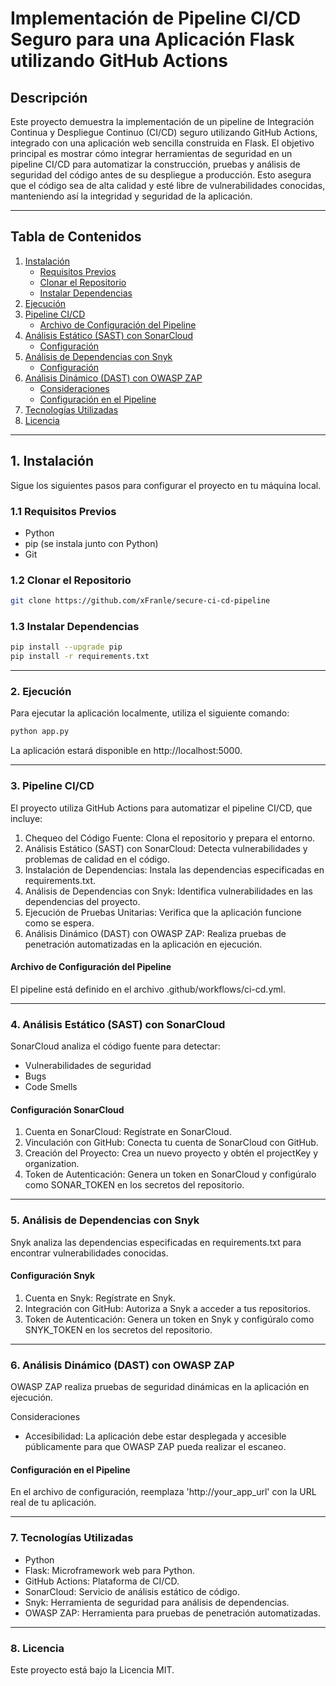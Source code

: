# Implementación de Pipeline CI/CD Seguro para una Aplicación Flask utilizando GitHub Actions

## Descripción

Este proyecto demuestra la implementación de un pipeline de Integración Continua y Despliegue Continuo (CI/CD) seguro utilizando GitHub Actions, integrado con una aplicación web sencilla construida en Flask. El objetivo principal es mostrar cómo integrar herramientas de seguridad en un pipeline CI/CD para automatizar la construcción, pruebas y análisis de seguridad del código antes de su despliegue a producción. Esto asegura que el código sea de alta calidad y esté libre de vulnerabilidades conocidas, manteniendo así la integridad y seguridad de la aplicación.

---

## Tabla de Contenidos

1. [Instalación](#instalación)
   - [Requisitos Previos](#requisitos-previos)
   - [Clonar el Repositorio](#clonar-el-repositorio)
   - [Instalar Dependencias](#instalar-dependencias)
2. [Ejecución](#ejecución)
3. [Pipeline CI/CD](#pipeline-cicd)
   - [Archivo de Configuración del Pipeline](#archivo-de-configuración-del-pipeline)
4. [Análisis Estático (SAST) con SonarCloud](#análisis-estático-sast-con-sonarcloud)
   - [Configuración](#configuración-sonarcloud)
5. [Análisis de Dependencias con Snyk](#análisis-de-dependencias-con-snyk)
   - [Configuración](#configuración-snyk)
6. [Análisis Dinámico (DAST) con OWASP ZAP](#análisis-dinámico-dast-con-owasp-zap)
   - [Consideraciones](#consideraciones)
   - [Configuración en el Pipeline](#configuración-en-el-pipeline)
7. [Tecnologías Utilizadas](#tecnologías-utilizadas)
8. [Licencia](#licencia)

---

## 1. Instalación

Sigue los siguientes pasos para configurar el proyecto en tu máquina local.

### 1.1 Requisitos Previos

- Python
- pip (se instala junto con Python)
- Git

### 1.2 Clonar el Repositorio

```bash 
git clone https://github.com/xFranle/secure-ci-cd-pipeline
```

### 1.3 Instalar Dependencias

```bash 
pip install --upgrade pip
pip install -r requirements.txt
```

---

### 2. Ejecución

Para ejecutar la aplicación localmente, utiliza el siguiente comando:
```bash 
python app.py
```
La aplicación estará disponible en http://localhost:5000.

---

### 3. Pipeline CI/CD
El proyecto utiliza GitHub Actions para automatizar el pipeline CI/CD, que incluye:

1. Chequeo del Código Fuente: Clona el repositorio y prepara el entorno.
2. Análisis Estático (SAST) con SonarCloud: Detecta vulnerabilidades y problemas de calidad en el código.
3. Instalación de Dependencias: Instala las dependencias especificadas en requirements.txt.
4. Análisis de Dependencias con Snyk: Identifica vulnerabilidades en las dependencias del proyecto.
5. Ejecución de Pruebas Unitarias: Verifica que la aplicación funcione como se espera.
6. Análisis Dinámico (DAST) con OWASP ZAP: Realiza pruebas de penetración automatizadas en la aplicación en ejecución.

#### Archivo de Configuración del Pipeline
El pipeline está definido en el archivo .github/workflows/ci-cd.yml.

---

### 4. Análisis Estático (SAST) con SonarCloud
SonarCloud analiza el código fuente para detectar:

- Vulnerabilidades de seguridad
- Bugs
- Code Smells

#### Configuración SonarCloud
1. Cuenta en SonarCloud: Regístrate en SonarCloud.
2. Vinculación con GitHub: Conecta tu cuenta de SonarCloud con GitHub.
3. Creación del Proyecto: Crea un nuevo proyecto y obtén el projectKey y organization.
4. Token de Autenticación: Genera un token en SonarCloud y configúralo como SONAR_TOKEN en los secretos del repositorio.

---

### 5. Análisis de Dependencias con Snyk
Snyk analiza las dependencias especificadas en requirements.txt para encontrar vulnerabilidades conocidas.

#### Configuración Snyk
1. Cuenta en Snyk: Regístrate en Snyk.
2. Integración con GitHub: Autoriza a Snyk a acceder a tus repositorios.
3. Token de Autenticación: Genera un token en Snyk y configúralo como SNYK_TOKEN en los secretos del repositorio.

---
   
### 6. Análisis Dinámico (DAST) con OWASP ZAP
OWASP ZAP realiza pruebas de seguridad dinámicas en la aplicación en ejecución.

Consideraciones
- Accesibilidad: La aplicación debe estar desplegada y accesible públicamente para que OWASP ZAP pueda realizar el escaneo.
#### Configuración en el Pipeline
En el archivo de configuración, reemplaza 'http://your_app_url' con la URL real de tu aplicación.

---

### 7. Tecnologías Utilizadas
- Python
- Flask: Microframework web para Python.
- GitHub Actions: Plataforma de CI/CD.
- SonarCloud: Servicio de análisis estático de código.
- Snyk: Herramienta de seguridad para análisis de dependencias.
- OWASP ZAP: Herramienta para pruebas de penetración automatizadas.

---

### 8. Licencia
Este proyecto está bajo la Licencia MIT.

